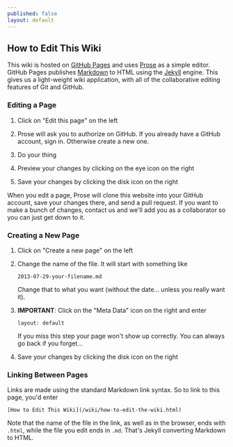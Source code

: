 ```yaml
---
published: false
layout: default
---
```


## How to Edit This Wiki

This wiki is hosted on [GitHub Pages](http://pages.github.com) and uses [Prose](http://prose.io) as a simple editor. GitHub Pages publishes [Markdown](http://daringfireball.net/projects/markdown/) to HTML using the [Jekyll](http://jekyllrb.com/) engine. This gives us a light-weight wiki application, with all of the collaborative editing features of Git and GitHub. 

### Editing a Page

1. Click on "Edit this page" on the left

2. Prose will ask you to authorize on GitHub. If you already have a GitHub account, sign in. Otherwise create a new one.

3. Do your thing

4. Preview your changes by clicking on the eye icon on the right

5. Save your changes by clicking the disk icon on the right

When you edit a page, Prose will clone this website into your GitHub account, save your changes there, and send a pull request. If you want to make a bunch of changes, contact us and we'll add you as a collaborator so you can just get down to it.

### Creating a New Page

1. Click on "Create a new page" on the left

2. Change the name of the file. It will start with something like

       2013-07-29-your-filename.md
   
   Change that to what you want (without the date... unless you really want it).
   
3. **IMPORTANT**: Click on the "Meta Data" icon on the right and enter

       layout: default
   If you miss this step your page won't show up correctly. You can always go back if you forget...
   
4. Save your changes by clicking the disk icon on the right

### Linking Between Pages

Links are made using the standard Markdown link syntax. So to link to this page, you'd enter

    [How to Edit This Wiki](/wiki/how-to-edit-the-wiki.html)

Note that the name of the file in the link, as well as in the browser, ends with `.html`, while the file you edit ends in `.md`. That's Jekyll converting Markdown to HTML.